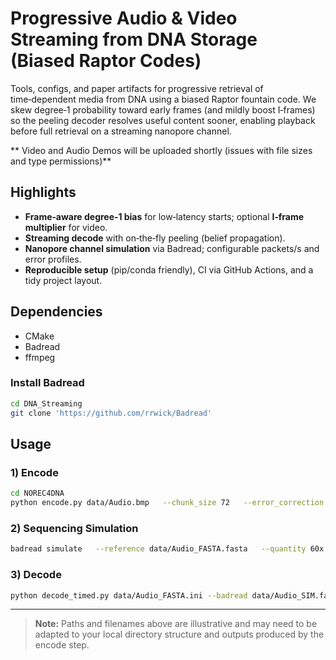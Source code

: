 # Progressive Audio & Video Streaming from DNA Storage (Biased Raptor Codes)

Tools, configs, and paper artifacts for progressive retrieval of time‑dependent media from DNA using a biased Raptor fountain code. We skew degree‑1 probability toward early frames (and mildly boost I‑frames) so the peeling decoder resolves useful content sooner, enabling playback before full retrieval on a streaming nanopore channel.

** Video and Audio Demos will be uploaded shortly (issues with file sizes and type permissions)**

## Highlights
- **Frame‑aware degree‑1 bias** for low‑latency starts; optional **I‑frame multiplier** for video.
- **Streaming decode** with on‑the‑fly peeling (belief propagation).
- **Nanopore channel simulation** via Badread; configurable packets/s and error profiles.
- **Reproducible setup** (pip/conda friendly), CI via GitHub Actions, and a tidy project layout.

## Dependencies
- CMake
- Badread
- ffmpeg

### Install Badread
```bash
cd DNA_Streaming
git clone 'https://github.com/rrwick/Badread'
```

## Usage

### 1) Encode
```bash
cd NOREC4DNA
python encode.py data/Audio.bmp   --chunk_size 72   --error_correction reedsolomon   --overhead 0.5   --thr0 0.4   --a 0.01
```

### 2) Sequencing Simulation
```bash
badread simulate   --reference data/Audio_FASTA.fasta   --quantity 60x   --identity 97,99,1.0 | gzip > reads.fastq.gz
```

### 3) Decode
```bash
python decode_timed.py data/Audio_FASTA.ini --badread data/Audio_SIM.fasta
```

---

> **Note:** Paths and filenames above are illustrative and may need to be adapted to your local directory structure and outputs produced by the encode step.

